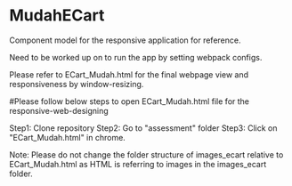 # MudahECart

Component model for the responsive application for reference. 

Need to be worked up on to run the app by setting webpack configs.

Please refer to ECart_Mudah.html for the final webpage view and responsiveness by window-resizing.


#Please follow below steps to open ECart_Mudah.html file for the responsive-web-designing

Step1: Clone repository
Step2: Go to "assessment" folder
Step3: Click on "ECart_Mudah.html" in chrome.

Note: Please do not change the folder structure of images_ecart relative to ECart_Mudah.html as HTML is referring to images in the images_ecart folder.
